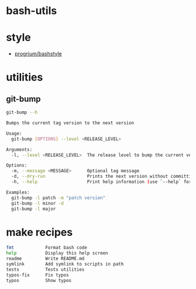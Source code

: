# bash-utils

# style

- [progrium/bashstyle](https://gist.github.com/outro56/4a2403ae8fefdeb832a5)

# utilities

## git-bump

```sh
git-bump --h

Bumps the current tag version to the next version

Usage:
  git-bump [OPTIONS] --level <RELEASE_LEVEL>

Arguments:
  -l, --level <RELEASE_LEVEL>  The release level to bump the current version tag to [possible values: patch, minor, major]

Options:
  -m, --message <MESSAGE>      Optional tag message
  -d, --dry-run                Prints the next version without committing anything
  -h, --help                   Print help information (use `--help` for more detail)

Examples:
  git-bump -l patch -m "patch version"
  git-bump -l minor -d
  git-bump -l major
```

# make recipes

```sh
fmt            Format bash code
help           Display this help screen
readme         Write README.md
symlink        Add symlink to scripts in path
tests          Tests utilities
typos-fix      Fix typos
typos          Show typos
```
